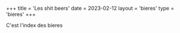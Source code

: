 +++
title = 'Les shit beers'
date = 2023-02-12
layout = 'bieres'
type = 'bieres'
+++

C'est l'index des bieres